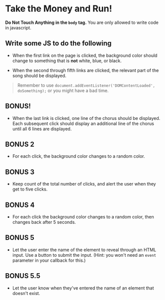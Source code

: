 # Take the Money and Run!

**Do Not Touch Anything in the `body` tag.** You are only allowed to write code in javascript.

## Write some JS to do the following

- When the first link on the page is clicked, the background color should change to something that is **not** white, blue, or black.

- When the second through fifth links are clicked, the relevant part of the song should be displayed.

> Remember to use `document.addEventListener('DOMContentLoaded', doSomething);` or you might have a bad time.

## BONUS!
- When the last link is clicked, one line of the chorus should be displayed. Each subsequent click should display an additional line of the chorus until all 6 lines are displayed.

## BONUS 2
- For each click, the background color changes to a random color.

## BONUS 3
- Keep count of the total number of clicks, and alert the user when they get to five clicks.



## BONUS 4
- For each click the background color changes to a random color, then changes back after 5 seconds.

## BONUS 5
- Let the user enter the name of the element to reveal through an HTML input. Use a button to submit the input. (Hint: you won't need an `event` parameter in your callback for this.)

## BONUS 5.5 
- Let the user know when they've entered the name of an element that doesn't exist.
